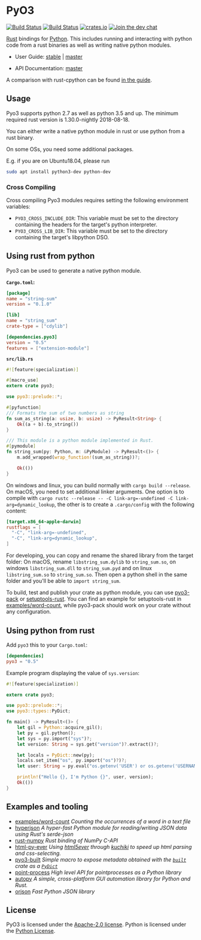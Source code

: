 # PyO3

[![Build Status](https://travis-ci.org/PyO3/pyo3.svg?branch=master)](https://travis-ci.org/PyO3/pyo3)
[![Build Status](https://ci.appveyor.com/api/projects/status/github/PyO3/pyo3?branch=master&svg=true)](https://ci.appveyor.com/project/fafhrd91/pyo3)
[![crates.io](http://meritbadge.herokuapp.com/pyo3)](https://crates.io/crates/pyo3)
[![Join the dev chat](https://img.shields.io/gitter/room/nwjs/nw.js.svg)](https://gitter.im/PyO3/Lobby)

[Rust](http://www.rust-lang.org/) bindings for [Python](https://www.python.org/). This includes running and interacting with python code from a rust binaries as well as writing native python modules.

* User Guide: [stable](https://pyo3.rs) | [master](https://pyo3.rs/master)

* API Documentation: [master](https://pyo3.rs/master/doc)

A comparison with rust-cpython can be found [in the guide](https://pyo3.rs/master/rust-cpython.html).

## Usage

Pyo3 supports python 2.7 as well as python 3.5 and up. The minimum required rust version is 1.30.0-nightly 2018-08-18.

You can either write a native python module in rust or use python from a rust binary.

On some OSs, you need some additional packages.

E.g. if you are on Ubuntu18.04, please run

```bash
sudo apt install python3-dev python-dev
```

### Cross Compiling

Cross compiling Pyo3 modules requires setting the following environment
variables:

- `PYO3_CROSS_INCLUDE_DIR`: This variable must be set to the directory
   containing the headers for the target's python interpreter.
- `PYO3_CROSS_LIB_DIR`: This variable must be set to the directory
   containing the target's libpython DSO.

## Using rust from python

Pyo3 can be used to generate a native python module.

**`Cargo.toml`:**

```toml
[package]
name = "string-sum"
version = "0.1.0"

[lib]
name = "string_sum"
crate-type = ["cdylib"]

[dependencies.pyo3]
version = "0.5"
features = ["extension-module"]
```

**`src/lib.rs`**

```rust
#![feature(specialization)]

#[macro_use]
extern crate pyo3;

use pyo3::prelude::*;

#[pyfunction]
/// Formats the sum of two numbers as string
fn sum_as_string(a: usize, b: usize) -> PyResult<String> {
    Ok((a + b).to_string())
}

/// This module is a python module implemented in Rust.
#[pymodule]
fn string_sum(py: Python, m: &PyModule) -> PyResult<()> {
    m.add_wrapped(wrap_function!(sum_as_string))?;

    Ok(())
}
```

On windows and linux, you can build normally with `cargo build --release`. On macOS, you need to set additional linker arguments. One option is to compile with `cargo rustc --release -- -C link-arg=-undefined -C link-arg=dynamic_lookup`, the other is to create a `.cargo/config` with the following content:

```toml
[target.x86_64-apple-darwin]
rustflags = [
  "-C", "link-arg=-undefined",
  "-C", "link-arg=dynamic_lookup",
]
```

For developing, you can copy and rename the shared library from the target folder: On macOS, rename `libstring_sum.dylib` to `string_sum.so`, on windows `libstring_sum.dll` to `string_sum.pyd` and on linux `libstring_sum.so` to `string_sum.so`. Then open a python shell in the same folder and you'll be able to `import string_sum`.

To build, test and publish your crate as python module, you can use [pyo3-pack](https://github.com/PyO3/pyo3-pack) or [setuptools-rust](https://github.com/PyO3/setuptools-rust). You can find an example for setuptools-rust in [examples/word-count](examples/word-count), while pyo3-pack should work on your crate without any configuration.

## Using python from rust

Add `pyo3` this to your `Cargo.toml`:

```toml
[dependencies]
pyo3 = "0.5"
```

Example program displaying the value of `sys.version`:

```rust
#![feature(specialization)]

extern crate pyo3;

use pyo3::prelude::*;
use pyo3::types::PyDict;

fn main() -> PyResult<()> {
    let gil = Python::acquire_gil();
    let py = gil.python();
    let sys = py.import("sys")?;
    let version: String = sys.get("version")?.extract()?;

    let locals = PyDict::new(py);
    locals.set_item("os", py.import("os")?)?;
    let user: String = py.eval("os.getenv('USER') or os.getenv('USERNAME')", None, Some(&locals))?.extract()?;

    println!("Hello {}, I'm Python {}", user, version);
    Ok(())
}
```

## Examples and tooling

 * [examples/word-count](examples/word-count) _Counting the occurrences of a word in a text file_
 * [hyperjson](https://github.com/mre/hyperjson) _A hyper-fast Python module for reading/writing JSON data using Rust's serde-json_
 * [rust-numpy](https://github.com/rust-numpy/rust-numpy) _Rust binding of NumPy C-API_
 * [html-py-ever](https://github.com/PyO3/setuptools-rust/tree/master/html-py-ever) _Using [html5ever](https://github.com/servo/html5ever) through [kuchiki](https://github.com/kuchiki-rs/kuchiki) to speed up html parsing and css-selecting._
 * [pyo3-built](https://github.com/PyO3/pyo3-built) _Simple macro to expose metadata obtained with the [`built`](https://crates.io/crates/built) crate as a [`PyDict`](https://pyo3.github.io/pyo3/pyo3/struct.PyDict.html)_
 * [point-process](https://github.com/ManifoldFR/point-process-rust/tree/master/pylib) _High level API for pointprocesses as a Python library_
 * [autopy](https://github.com/autopilot-rs/autopy) _A simple, cross-platform GUI automation library for Python and Rust._
 * [orjson](https://github.com/ijl/orjson)  _Fast Python JSON library_

## License

PyO3 is licensed under the [Apache-2.0 license](http://opensource.org/licenses/APACHE-2.0).
Python is licensed under the [Python License](https://docs.python.org/2/license.html).
